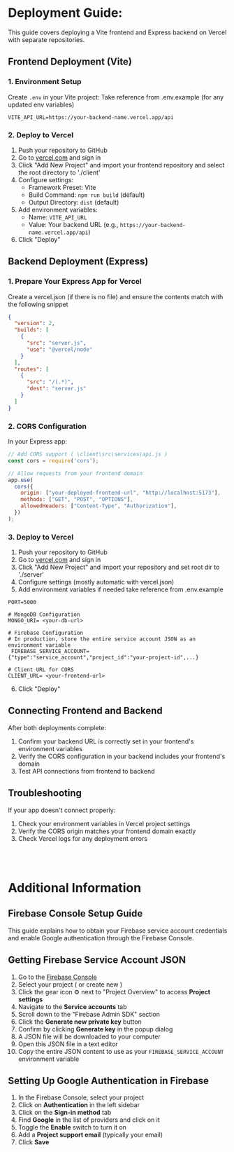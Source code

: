 # Deployment Guide:

This guide covers deploying a Vite frontend and Express backend on Vercel with separate repositories.

## Frontend Deployment (Vite)

### 1. Environment Setup

Create `.env` in your Vite project:
Take reference from .env.example (for any updated env variables)

```
VITE_API_URL=https://your-backend-name.vercel.app/api
```

### 2. Deploy to Vercel

1. Push your repository to GitHub
2. Go to [vercel.com](https://vercel.com) and sign in
3. Click "Add New Project" and import your frontend repository and select the root directory to './client'
4. Configure settings:
   - Framework Preset: Vite
   - Build Command: `npm run build` (default)
   - Output Directory: `dist` (default)
5. Add environment variables:
   - Name: `VITE_API_URL`
   - Value: Your backend URL (e.g., `https://your-backend-name.vercel.app/api`)
6. Click "Deploy"

## Backend Deployment (Express)

### 1. Prepare Your Express App for Vercel

Create a vercel.json (if there is no file) and ensure the contents match with the following snippet

```json
{
  "version": 2,
  "builds": [
    {
      "src": "server.js",
      "use": "@vercel/node"
    }
  ],
  "routes": [
    {
      "src": "/(.*)",
      "dest": "server.js"
    }
  ]
}
```

### 2. CORS Configuration

In your Express app:

```javascript
// Add CORS support ( \client\src\services\api.js )
const cors = require('cors');

// Allow requests from your frontend domain
app.use(
  cors({
    origin: ["your-deployed-frontend-url", "http://localhost:5173"],
    methods: ["GET", "POST", "OPTIONS"],
    allowedHeaders: ["Content-Type", "Authorization"],
  })
);
```

### 3. Deploy to Vercel

1. Push your repository to GitHub
2. Go to [vercel.com](https://vercel.com) and sign in
3. Click "Add New Project" and import your repository and set root dir to './server'
4. Configure settings (mostly automatic with vercel.json)
5. Add environment variables if needed take reference from .env.example

```
PORT=5000

# MongoDB Configuration
MONGO_URI= <your-db-url>

# Firebase Configuration
# In production, store the entire service account JSON as an environment variable
 FIREBASE_SERVICE_ACCOUNT={"type":"service_account","project_id":"your-project-id",...}

# Client URL for CORS
CLIENT_URL= <your-frontend-url>

```
6. Click "Deploy"

## Connecting Frontend and Backend

After both deployments complete:
1. Confirm your backend URL is correctly set in your frontend's environment variables
2. Verify the CORS configuration in your backend includes your frontend's domain
3. Test API connections from frontend to backend

## Troubleshooting

If your app doesn't connect properly:
1. Check your environment variables in Vercel project settings
2. Verify the CORS origin matches your frontend domain exactly
3. Check Vercel logs for any deployment errors
<br>
<br>

# Additional Information

## Firebase Console Setup Guide

This guide explains how to obtain your Firebase service account credentials and enable Google authentication through the Firebase Console.

## Getting Firebase Service Account JSON

1. Go to the [Firebase Console](https://console.firebase.google.com/)
2. Select your project ( or create new )
3. Click the gear icon ⚙️ next to "Project Overview" to access **Project settings**
4. Navigate to the **Service accounts** tab
5. Scroll down to the "Firebase Admin SDK" section
6. Click the **Generate new private key** button
7. Confirm by clicking **Generate key** in the popup dialog
8. A JSON file will be downloaded to your computer
9. Open this JSON file in a text editor
10. Copy the entire JSON content to use as your `FIREBASE_SERVICE_ACCOUNT` environment variable

## Setting Up Google Authentication in Firebase

1. In the Firebase Console, select your project
2. Click on **Authentication** in the left sidebar
3. Click on the **Sign-in method** tab
4. Find **Google** in the list of providers and click on it
5. Toggle the **Enable** switch to turn it on
6. Add a **Project support email** (typically your email)
7. Click **Save**
